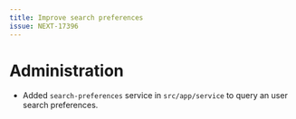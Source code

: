 ```yaml
---
title: Improve search preferences
issue: NEXT-17396
---
```

# Administration
* Added `search-preferences` service in `src/app/service` to query an user search preferences.
